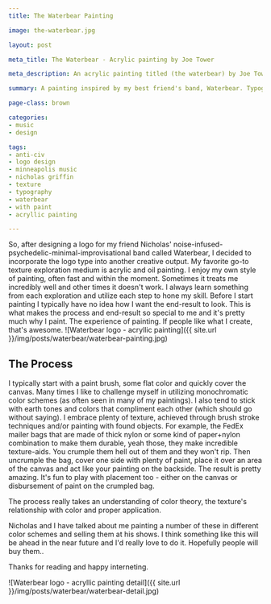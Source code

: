 ```yaml
---
title: The Waterbear Painting

image: the-waterbear.jpg

layout: post

meta_title: The Waterbear - Acrylic painting by Joe Tower

meta_description: An acrylic painting titled (the waterbear) by Joe Tower. Green and brown acrylic painting with heavy texture and typography.

summary: A painting inspired by my best friend's band, Waterbear. Typography meets acrylic paint and plenty of texture.

page-class: brown

categories:
- music
- design

tags:
- anti-civ
- logo design
- minneapolis music
- nicholas griffin
- texture
- typography
- waterbear
- with paint
- acryllic painting

---
```


So, after designing a logo for my friend Nicholas' noise-infused-psychedelic-minimal-improvisational band called Waterbear, I decided to incorporate the logo type into another creative output. My favorite go-to texture exploration medium is acrylic and oil painting. I enjoy my own style of painting, often fast and within the moment. Sometimes it treats me incredibly well and other times it doesn't work. I always learn something from each exploration and utilize each step to hone my skill. Before I start painting I typically have no idea how I want the end-result to look. This is what makes the process and end-result so special to me and it's pretty much why I paint. The experience of painting. If people like what I create, that's awesome.
![Waterbear logo - acryllic painting]({{ site.url }}/img/posts/waterbear/waterbear-painting.jpg)


## The Process
I typically start with a paint brush, some flat color and quickly cover the canvas. Many times I like to challenge myself in utilizing monochromatic color schemes (as often seen in many of my paintings). I also tend to stick with earth tones and colors that compliment each other (which should go without saying). I embrace plenty of texture, achieved through brush stroke techniques and/or painting with found objects. For example, the FedEx mailer bags that are made of thick nylon or some kind of paper+nylon combination to make them durable, yeah those, they make incredible texture-aids. You crumple them hell out of them and they won't rip. Then uncrumple the bag, cover one side with plenty of paint, place it over an area of the canvas and act like your painting on the backside. The result is pretty amazing. It's fun to play with placement too - either on the canvas or disbursement of paint on the crumpled bag.

The process really takes an understanding of color theory, the texture's relationship with color and proper application.

Nicholas and I have talked about me painting a number of these in different color schemes and selling them at his shows. I think something like this will be ahead in the near future and I'd really love to do it. Hopefully people will buy them..

Thanks for reading and happy interneting.

![Waterbear logo - acryllic painting detail]({{ site.url }}/img/posts/waterbear/waterbear-detail.jpg)


